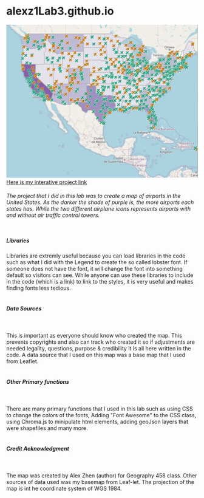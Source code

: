 # alexz1Lab3.github.io

<img src="PreviewPicture.JPG" alt="Airport Maps">
<a href ="https://alexz1.github.io/choropleth-map/lab03/map6Assignment.html">Here is my interative project link</a>

<h6> The project that I did in this lab was to create a map of airports in the United States. As the darker the shade of purple is, the more airports each states has. While the two different airplane icons represents airports with and without air traffic control towers. </h6>

<h5><br>Libraries</h5> <p> Libraries are extremly useful because you can load libraries in the code such as what I did with the Legend to create the so called lobster font. If someone does not have the font, it will change the font into something default so visitors can see. While anyone can use these libraries to include in the code (which is a link) to link to the styles, it is very useful and makes finding fonts less tedious.

<h5><br>Data Sources</h5><br>
<p>This is important as everyone should know who created the map. This prevents copyrights and also can track who created it so if adjustments are needed legality, questions, purpose & credibility it is all here written in the code. A data source that I used on this map was a base map that I used from Leaflet.</p>

<h5><br>Other Primary functions</h5><br>
<p>There are many primary functions that I used in this lab such as using CSS to change the colors of the fonts, Adding "Font Awesome" to the CSS class, using Chroma.js to minipulate html elements, adding geoJson layers that were shapefiles and many more. </p>

<h5><br>Credit Acknowledgment</br></h5><br>
<p>The map was created by Alex Zhen (author) for Geography 458 class. Other sources of data used was my basemap from Leaf-let. The projection of the map is int he coordinate system of WGS 1984. </p>
